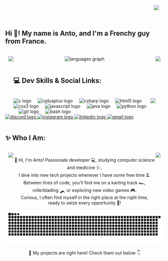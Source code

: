 <img align="right" height="80" style="margin-right: 3%" src="https://media1.tenor.com/m/kdfoCFrhgjAAAAAC/nagatoro.gif" />

<br/><br/>

## Hi 👋! My name is Anto, and I'm a Frenchy guy from France.

<br/>

<img align="left" height="180" style="margin-left: 2%" src="https://media1.tenor.com/m/4TT38rFtbIIAAAAC/nagatoro.gif" />

<img align="right" height="150" style="margin-right: 2%" src="https://media.tenor.com/AsccOD438eoAAAAi/black-cat.gif" />

<div align="center">
  <img src="https://github-readme-stats.vercel.app/api/top-langs?username=LYppo&locale=en&hide_title=true&layout=compact&card_width=320&langs_count=5&theme=moltack&hide_border=false&order=2" height="150" alt="languages graph" />
</div>

<br/>

## 💻 Dev Skills & Social Links:

<br/>

<img align="right" height="140" src="https://media.tenor.com/o52MCbZZ_EQAAAAi/rawr.gif" />

<div align="left">
  <img src="https://cdn.jsdelivr.net/gh/devicons/devicon/icons/c/c-original.svg" height="30" alt="c logo" />
  <img width="12" />
  <img src="https://cdn.jsdelivr.net/gh/devicons/devicon/icons/cplusplus/cplusplus-original.svg" height="30" alt="cplusplus logo" />
  <img width="12" />
  <img src="https://cdn.jsdelivr.net/gh/devicons/devicon/icons/csharp/csharp-original.svg" height="30" alt="csharp logo" />
  <img width="12" />
  <img src="https://cdn.jsdelivr.net/gh/devicons/devicon/icons/html5/html5-original.svg" height="30" alt="html5 logo" />
  <img width="12" />
  <img src="https://cdn.jsdelivr.net/gh/devicons/devicon/icons/css3/css3-original.svg" height="30" alt="css3 logo" />
  <img width="12" />
  <img src="https://cdn.jsdelivr.net/gh/devicons/devicon/icons/javascript/javascript-original.svg" height="30" alt="javascript logo" />
  <img width="12" />
  <img src="https://cdn.jsdelivr.net/gh/devicons/devicon/icons/java/java-original.svg" height="30" alt="java logo" />
  <img width="12" />
  <img src="https://cdn.jsdelivr.net/gh/devicons/devicon/icons/python/python-original.svg" height="30" alt="python logo" />
  <img width="12" />
  <img src="https://cdn.jsdelivr.net/gh/devicons/devicon/icons/git/git-original.svg" height="30" alt="git logo" />
  <img width="12" />
  <img src="https://cdn.jsdelivr.net/gh/devicons/devicon/icons/bash/bash-original.svg" height="30" alt="bash logo" />
</div>

<div align="left">
  <a href="https://discordapp.com/users/585509293416251432">
    <img src="https://raw.githubusercontent.com/maurodesouza/profile-readme-generator/master/src/assets/icons/social/discord/default.svg" width="52" height="40" alt="discord logo" />
  </a>
  <a href="https://www.instagram.com/coutableantonin/">
    <img src="https://raw.githubusercontent.com/maurodesouza/profile-readme-generator/master/src/assets/icons/social/instagram/default.svg" width="52" height="40" alt="instagram logo" />
  </a>
  <a href="https://www.linkedin.com/in/antonin-coutable-35171a290/">
    <img src="https://raw.githubusercontent.com/maurodesouza/profile-readme-generator/master/src/assets/icons/social/linkedin/default.svg" width="52" height="40" alt="linkedin logo" />
  </a>
  <a href="mailto:antodu72210@gmail.com">
    <img src="https://raw.githubusercontent.com/maurodesouza/profile-readme-generator/master/src/assets/icons/social/gmail/default.svg" width="52" height="40" alt="gmail logo" />
  </a>
</div>

<br/>

## ✨ Who I Am:

<br/>

<img align="left" height="150" style="margin-left: 2%" src="https://media1.tenor.com/m/X51DAWpiC7QAAAAC/nagatoro-cat-girl.gif" />

<img align="right" height="140" style="margin-right: 2%" src="https://preview.redd.it/cappie-outis-v0-cmgpu8a2oyce1.jpeg?width=2048&format=pjpg&auto=webp&s=290c934fe4935b61a7bb0cf80531dcdfa87ff3c2" />

<p align="center">👋 Hi, I'm Anto! Passionate developer 💻, studying computer science and medicine 🩺,<br>I dive into new tech projects whenever I have some free time ⏳.<br>Between lines of code, you’ll find me on a karting track 🏎️,<br>rollerblading 🛹, or exploring new video games 🎮.<br>Curious, I often find myself in the right place at the right time,<br>ready to seize every opportunity 🌟!</p>

<div align="center">
    <img src="https://raw.githubusercontent.com/LYppo/LYppo/output/snake.svg" alt="Snake animation" />
</div>

<p align="center">🚀 My projects are right here! Check them out below 👇</p>